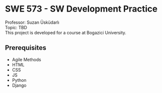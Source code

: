 # SWE 573 - SW Development Practice

Professor: Suzan Üsküdarlı  
Topic: TBD  
This project is developed for a course at Bogazici University. 


## Prerequisites

* Agile Methods
* HTML
* CSS
* JS
* Python
* Django
